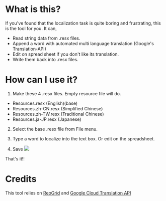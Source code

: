# What is this?
If you've found that the localization task is quite boring and frustrating, this is the tool for you.
It can,
- Read string data from .resx files.
- Append a word with automated multi language translation (Google's Translation-API)
- Edit on spread sheet if you don't like its translation.
- Write them back into .resx files.

# How can I use it?
1. Make these 4 .resx files. Empty resource file will do.
  - Resources.resx (English)(base)
  - Resources.zh-CN.resx (Simplified Chinese)
  - Resources.zh-TW.resx (Traditional Chinese)
  - Resources.ja-JP.resx (Japanese)

2. Select the base .resx file from File menu.

3. Type a word to localize into the text box. Or edit on the spreadsheet.

4. Save
![](https://github.com/teonsen/ResxMultiLang/wiki/images/img1.png)

That's it!!

# Credits
This tool relies on [ReoGrid](https://github.com/unvell/ReoGrid) and [Google Cloud Translation API](https://developers.google.com/api-client-library/dotnet/apis/translate/v2)
